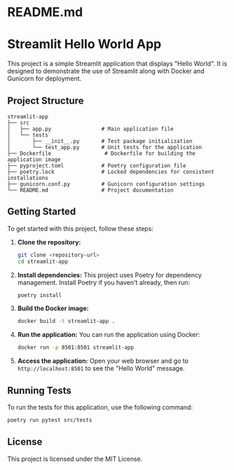 # README.md

# Streamlit Hello World App

This project is a simple Streamlit application that displays "Hello World". It is designed to demonstrate the use of Streamlit along with Docker and Gunicorn for deployment.

## Project Structure

```
streamlit-app
├── src
│   ├── app.py                # Main application file
│   └── tests
│       ├── __init__.py       # Test package initialization
│       └── test_app.py       # Unit tests for the application
├── Dockerfile                 # Dockerfile for building the application image
├── pyproject.toml            # Poetry configuration file
├── poetry.lock               # Locked dependencies for consistent installations
├── gunicorn.conf.py          # Gunicorn configuration settings
└── README.md                 # Project documentation
```

## Getting Started

To get started with this project, follow these steps:

1. **Clone the repository:**
   ```bash
   git clone <repository-url>
   cd streamlit-app
   ```

2. **Install dependencies:**
   This project uses Poetry for dependency management. Install Poetry if you haven't already, then run:
   ```bash
   poetry install
   ```

3. **Build the Docker image:**
   ```bash
   docker build -t streamlit-app .
   ```

4. **Run the application:**
   You can run the application using Docker:
   ```bash
   docker run -p 8501:8501 streamlit-app
   ```

5. **Access the application:**
   Open your web browser and go to `http://localhost:8501` to see the "Hello World" message.

## Running Tests

To run the tests for this application, use the following command:
```bash
poetry run pytest src/tests
```

## License

This project is licensed under the MIT License.